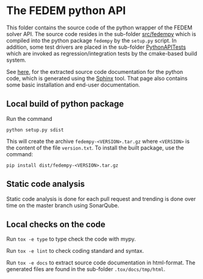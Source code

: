 <!---
  SPDX-FileCopyrightText: 2023 SAP SE

  SPDX-License-Identifier: Apache-2.0

  This file is part of FEDEM - https://openfedem.org
--->

# The FEDEM python API

This folder contains the source code of the python wrapper of the FEDEM solver API.
The source code resides in the sub-folder [src/fedempy](src/fedempy) which is
compiled into the python package `fedempy` by the `setup.py` script.
In addition, some test drivers are placed in the sub-folder [PythonAPITests](PythonAPITests)
which are invoked as regression/integration tests by the cmake-based build system.

See [here](https://github.wdf.sap.corp/pages/FEDEM/digital-twin-fedempy/index.html),
for the extracted source code documentation for the python code, which is generated
using the [Sphinx](https://www.sphinx-doc.org) tool. That page also contains some
basic installation and end-user documentation.

## Local build of python package

Run the command

    python setup.py sdist

This will create the archive `fedempy-<VERSION>.tar.gz` where `<VERSION>` is the content of the
file `version.txt`. To install the built package, use the command:

    pip install dist/fedempy-<VERSION>.tar.gz

## Static code analysis

Static code analysis is done for each pull request and trending is done over time on the
master branch using SonarQube.

## Local checks on the code

Run `tox -e type` to type check the code with mypy.

Run `tox -e lint` to check coding standard and syntax.

Run `tox -e docs` to extract source code documentation in html-format.
The generated files are found in the sub-folder `.tox/docs/tmp/html`.
